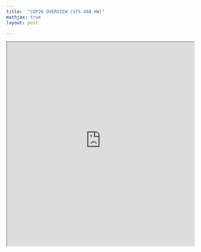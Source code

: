 ```yaml
---
title:  "COP26 OVERVIEW (STS 488 HW)"
mathjax: true
layout: post

---
```


 <iframe src ="https://alierenkayhanbouncet.blogspot.com/2022/06/cop26-overview-sts-488-hw.html" width="100%" height="550"> </iframe>
